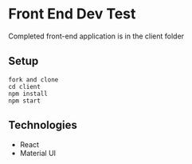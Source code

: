 # Front End Dev Test

Completed front-end application is in the client folder 

## Setup
```
fork and clone 
cd client
npm install
npm start
```

## Technologies
- React
- Material UI

